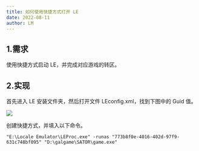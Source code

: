 ```yaml
---
title: 如何使用快捷方式打开 LE
date: 2022-08-11
author: LM
---
```


## 1.需求

使用快捷方式启动 LE，并完成对应游戏的转区。

## 2.实现

首先进入 LE 安装文件夹，然后打开文件 LEconfig.xml，找到下图中的 Guid 值。

![](/images/drawingbed/img/202308111503546.png)

创建快捷方式，并填入以下命令。

```
"E:\Locale Emulator\LEProc.exe" -runas "773b8f0e-4016-402d-97f9-631c748bf095" "D:\galgame\SATOR\game.exe"
```

